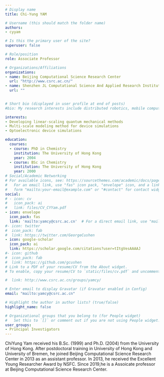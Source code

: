 ```yaml
---
# Display name
title: Chi-Yung YAM

# Username (this should match the folder name)
authors:
- cyyam

# Is this the primary user of the site?
superuser: false

# Role/position
role: Associate Professor

# Organizations/Affiliations
organizations:
- name: Beijing Computational Science Research Center
  url: "http://www.csrc.ac.cn/"
- name: Shenzhen JL Computational Science And Applied Research Institute
  url: ""
  

# Short bio (displayed in user profile at end of posts)
#bio: My research interests include distributed robotics, mobile computing and programmable matter.

interests:
- Developing linear-scaling quantum mechanical methods
- Multi-scale modeling method for device simulations
- Optoelectronic device simulations

education:
  courses:
  - course: PhD in Chemistry
    institution: The University of Hong Kong
    year: 2004
  - course: BSc in Chemistry
    institution: The University of Hong Kong
    year: 2000
# Social/Academic Networking
# For available icons, see: https://sourcethemes.com/academic/docs/page-builder/#icons
#   For an email link, use "fas" icon pack, "envelope" icon, and a link in the
#   form "mailto:your-email@example.com" or "#contact" for contact widget.
social:
# - icon: cv
#   icon_pack: ai
#   link: files/CV_CYYam.pdf
- icon: envelope
  icon_pack: fas
  link: 'mailto:yamcy@csrc.ac.cn'  # For a direct email link, use "mailto:test@example.org".
#- icon: twitter
#  icon_pack: fab
#  link: https://twitter.com/GeorgeCushen
- icon: google-scholar
  icon_pack: ai
  link: https://scholar.google.com/citations?user=tItgVesAAAAJ
#- icon: github
#  icon_pack: fab
#  link: https://github.com/gcushen
# Link to a PDF of your resume/CV from the About widget.
# To enable, copy your resume/CV to `static/files/cv.pdf` and uncomment the lines below.

#  link: http://www.csrc.ac.cn/groups/yamcy/

# Enter email to display Gravatar (if Gravatar enabled in Config)
email: "mailto:yamcy@csrc.ac.cn"

# Highlight the author in author lists? (true/false)
highlight_name: false

# Organizational groups that you belong to (for People widget)
#   Set this to `[]` or comment out if you are not using People widget.
user_groups:
- Principal Investigators
---
```


ChiYung Yam received his B.Sc. (1999) and Ph.D. (2004) from the University of Hong Kong. After postdoctoral training in University of Hong Kong and University of Bremen, he joined Beijing Computational Science Research Center in 2013 as an assistant professor. In 2013, he received the Excellent Young Researcher Award by NSFC. Since 2019,he is a Assoicate professor at Beijing Computational Science Research Center.

